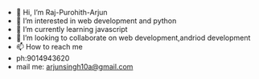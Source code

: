 - 👋 Hi, I’m Raj-Purohith-Arjun
- 👀 I’m interested in web development and python 
- 🌱 I’m currently learning javascript 
- 💞️ I’m looking to collaborate on web development,andriod development
- 📫 How to reach me 
-  ph:9014943620
- mail me: arjunsingh10a@gmail.com


